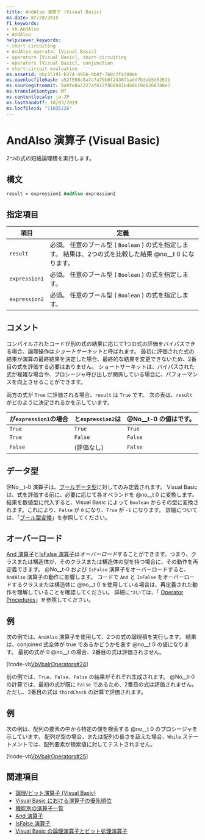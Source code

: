 ```yaml
---
title: AndAlso 演算子 (Visual Basic)
ms.date: 07/20/2015
f1_keywords:
- vb.AndAlso
- AndAlso
helpviewer_keywords:
- short-circuiting
- AndAlso operator [Visual Basic]
- operators [Visual Basic], short-circuiting
- operators [Visual Basic], conjunction
- short-circuit evaluation
ms.assetid: bbc15191-b374-495b-9b8f-7b8c2f4388eb
ms.openlocfilehash: a52f598c8a7c7a79b0f2436f1add7b3eb5d5261b
ms.sourcegitcommit: 8a0fe8a2227af612f8b8941bdb8b19d6268748e7
ms.translationtype: MT
ms.contentlocale: ja-JP
ms.lasthandoff: 10/03/2019
ms.locfileid: "71835226"
---
```

# <a name="andalso-operator-visual-basic"></a>AndAlso 演算子 (Visual Basic)
2つの式の短絡論理積を実行します。  
  
## <a name="syntax"></a>構文  
  
```vb
result = expression1 AndAlso expression2  
```  
  
## <a name="parts"></a>指定項目  
  
|項目|定義|  
|---|---|  
|`result`|必須。 任意のブール型 ( `Boolean` ) の式を指定します。 結果は、2つの式を比較した結果 @no__t 0 になります。|  
|`expression1`|必須。 任意のブール型 ( `Boolean` ) の式を指定します。|  
|`expression2`|必須。 任意のブール型 ( `Boolean` ) の式を指定します。|  
  
## <a name="remarks"></a>コメント  
 コンパイルされたコードが別の式の結果に応じて1つの式の評価をバイパスできる場合、論理操作は*ショートサーキット*と呼ばれます。 最初に評価された式の結果が演算の最終結果を決定した場合、最終的な結果を変更できないため、2番目の式を評価する必要はありません。 ショートサーキットは、バイパスされた式が複雑な場合や、プロシージャ呼び出しが関係している場合に、パフォーマンスを向上させることができます。  
  
 両方の式が `True` に評価される場合、`result` は `True` です。 次の表は、`result` がどのように決定されるかを示しています。  
  
|が`expression1`の場合|と`expression2`は|@No__t-0 の値はです。|  
|---|---|---|  
|`True`|`True`|`True`|  
|`True`|`False`|`False`|  
|`False`|(評価なし)|`False`|  
  
## <a name="data-types"></a>データ型  
 @No__t-0 演算子は、[ブールデータ型](../../../visual-basic/language-reference/data-types/boolean-data-type.md)に対してのみ定義されます。 Visual Basic は、式を評価する前に、必要に応じて各オペランドを @no__t 0 に変換します。 結果を数値型に代入すると、Visual Basic によって `Boolean` からその型に変換されます。これにより、`False` が `0` になり、`True` が `-1` になります。
詳細については、「[ブール型変換](../data-types/boolean-data-type.md#type-conversions)」を参照してください。
  
## <a name="overloading"></a>オーバーロード  
 [And 演算子](../../../visual-basic/language-reference/operators/and-operator.md)と[IsFalse 演算子](../../../visual-basic/language-reference/operators/isfalse-operator.md)は*オーバーロード*することができます。つまり、クラスまたは構造体が、そのクラスまたは構造体の型を持つ場合に、その動作を再定義できます。 @No__t-0 および `IsFalse` 演算子をオーバーロードすると、`AndAlso` 演算子の動作に影響します。 コードで `And` と `IsFalse` をオーバーロードするクラスまたは構造体に @no__t 0 を使用している場合は、再定義された動作を理解していることを確認してください。 詳細については、「 [Operator Procedures](../../../visual-basic/programming-guide/language-features/procedures/operator-procedures.md)」を参照してください。  
  
## <a name="example"></a>例  
 次の例では、`AndAlso` 演算子を使用して、2つの式の論理積を実行します。 結果は、conjoined 式全体が true であるかどうかを表す @no__t 0 の値になります。 最初の式が 0 @no__t の場合、2番目の式は評価されません。  
  
 [!code-vb[VbVbalrOperators#24](~/samples/snippets/visualbasic/VS_Snippets_VBCSharp/VbVbalrOperators/VB/Class1.vb#24)]  
  
 前の例では、`True`、`False`、`False` の結果がそれぞれ生成されます。 @No__t-0 の計算では、最初の式が既に `False` であるため、2番目の式は評価されません。 ただし、2番目の式は `thirdCheck` の計算で評価されます。  
  
## <a name="example"></a>例  
 次の例は、配列の要素の中から特定の値を検索する @no__t 0 のプロシージャを示しています。 配列が空の場合、または配列の長さを超えた場合、`While` ステートメントでは、配列要素が検索値に対してテストされません。  
  
 [!code-vb[VbVbalrOperators#25](~/samples/snippets/visualbasic/VS_Snippets_VBCSharp/VbVbalrOperators/VB/Class1.vb#25)]  
  
## <a name="see-also"></a>関連項目

- [論理/ビット演算子 (Visual Basic)](../../../visual-basic/language-reference/operators/logical-bitwise-operators.md)
- [Visual Basic における演算子の優先順位](../../../visual-basic/language-reference/operators/operator-precedence.md)
- [機能別の演算子一覧](../../../visual-basic/language-reference/operators/operators-listed-by-functionality.md)
- [And 演算子](../../../visual-basic/language-reference/operators/and-operator.md)
- [IsFalse 演算子](../../../visual-basic/language-reference/operators/isfalse-operator.md)
- [Visual Basic の論理演算子とビット処理演算子](../../../visual-basic/programming-guide/language-features/operators-and-expressions/logical-and-bitwise-operators.md)
